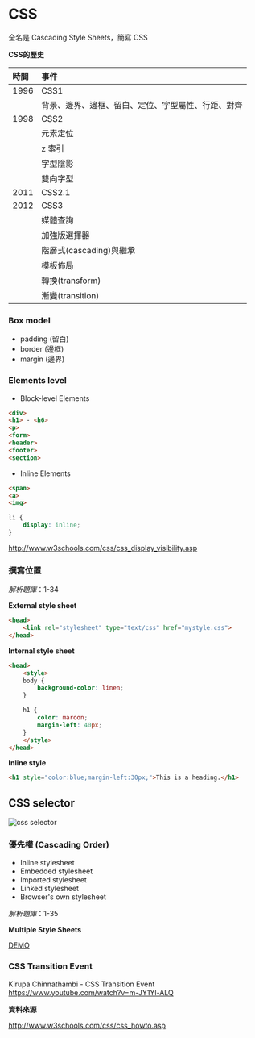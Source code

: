 # CSS

全名是 Cascading Style Sheets，簡寫 CSS

**CSS的歷史**

| 時間 | 事件     |
| :------------- | :------------- |
| 1996        | CSS1                                       |
|             | 背景、邊界、邊框、留白、定位、字型屬性、行距、對齊 |
| 1998        | CSS2                                       |
|             | 元素定位                                    |
|             | z 索引                                     |
|             | 字型陰影                                    |
|             | 雙向字型                                    |
| 2011        | CSS2.1                                     |
| 2012        | CSS3                                       |
|             | 媒體查詢                                    |
|             | 加強版選擇器                                 |
|             | 階層式(cascading)與繼承                      |
|             | 模板佈局                                    |
|             | 轉換(transform)                             |
|             | 漸變(transition)                            |


### Box model

* padding (留白)
* border (邊框)
* margin (邊界)

### Elements level

* Block-level Elements

```html
<div>
<h1> - <h6>
<p>
<form>
<header>
<footer>
<section>
```

* Inline Elements

```html
<span>
<a>
<img>
```

```css
li {
    display: inline;
}
```

http://www.w3schools.com/css/css_display_visibility.asp

### 撰寫位置

*解析題庫*：1-34

**External style sheet**

```html
<head>
    <link rel="stylesheet" type="text/css" href="mystyle.css">
</head>
```

**Internal style sheet**

```html
<head>
    <style>
    body {
        background-color: linen;
    }

    h1 {
        color: maroon;
        margin-left: 40px;
    }
    </style>
</head>
```

**Inline style**

```html
<h1 style="color:blue;margin-left:30px;">This is a heading.</h1>
```

## CSS selector

![css selector](http://www.w3schools.com/css/selector.gif)

### 優先權 (Cascading Order)

* Inline stylesheet
* Embedded stylesheet
* Imported stylesheet
* Linked stylesheet
* Browser's own stylesheet

*解析題庫*：1-35

**Multiple Style Sheets**

[DEMO](http://www.w3schools.com/css/tryit.asp?filename=trycss_howto_multiple)

### CSS Transition Event

Kirupa Chinnathambi - CSS Transition Event
https://www.youtube.com/watch?v=m-JY1Yl-ALQ

**資料來源**

http://www.w3schools.com/css/css_howto.asp
